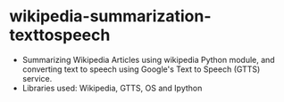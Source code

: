 # wikipedia-summarization-texttospeech

- Summarizing Wikipedia Articles using wikipedia Python module, and converting text to speech using Google's Text to Speech (GTTS) service.
- Libraries used: Wikipedia, GTTS, OS and Ipython
  
